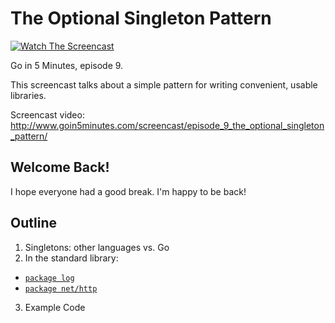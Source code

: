 # The Optional Singleton Pattern

[![Watch The Screencast](http://www.goin5minutes/img/watch-screencast.svg)](http://www.goin5minutes.com/screencast/episode_9_the_optional_singleton_pattern/)

Go in 5 Minutes, episode 9.

This screencast talks about a simple pattern for writing convenient, usable libraries.

Screencast video:
http://www.goin5minutes.com/screencast/episode_9_the_optional_singleton_pattern/

## Welcome Back!

I hope everyone had a good break. I'm happy to be back!

## Outline

1. Singletons: other languages vs. Go
2. In the standard library:
  - [`package log`](https://golang.org/src/log/log.go#L305)
  - [`package net/http`](https://golang.org/src/net/http/client.go#L280)
3. Example Code
